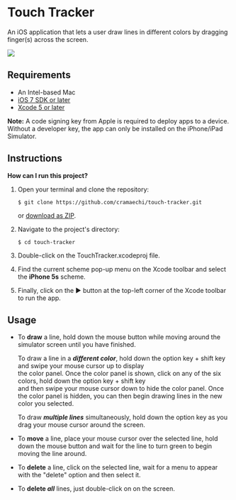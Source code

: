 # Touch Tracker
An iOS application that lets a user draw lines in different colors by dragging finger(s) across the screen.

<img src="https://media.giphy.com/media/xT0xeLNdvyCGDKutVK/giphy.gif">

## Requirements
  * An Intel-based Mac
  * [iOS 7 SDK or later](https://developer.apple.com/download/)
  * [Xcode 5 or later](https://developer.apple.com/xcode/)
  
   **Note:** A code signing key from Apple is required to deploy apps to a device. Without a developer key, the app
             can only be installed on the iPhone/iPad Simulator.
  
## Instructions
**How can I run this project?**

1. Open your terminal and clone the repository:
   ```
   $ git clone https://github.com/cramaechi/touch-tracker.git
   ```
   or [download as ZIP](https://github.com/cramaechi/touch-tracker/archive/master.zip).
  
2. Navigate to the project's directory:
   ```
   $ cd touch-tracker
   ```
   
3. Double-click on the TouchTracker.xcodeproj file.
   
4. Find the current scheme pop-up menu on the Xcode toolbar and select the  **iPhone 5s** scheme.
   
5. Finally, click on the ► button at the top-left corner of the Xcode toolbar to run the app.

## Usage
* To **draw** a line, hold down the mouse button while moving around the simulator screen until you have finished.
  
  To draw a line in a **_different color_**, hold down the option key + shift key and swipe your mouse cursor up to display<br />
  the color panel. Once the color panel is shown, click on any of the six colors, hold down the option key + shift key<br />
  and then swipe your mouse cursor down to hide the color panel. Once the color panel is hidden, you can then begin
  drawing lines in the new color you selected.
  
  To draw **_multiple lines_** simultaneously, hold down the option key as you drag your mouse cursor around the screen.
  
* To **move** a line, place your mouse cursor over the selected line, hold down the mouse button and wait for
  the line to turn green to begin moving the line around.
  
* To **delete** a line, click on the selected line, wait for a menu to appear with the "delete" option and then select it.

* To **delete _all_** lines, just double-click on on the screen.
